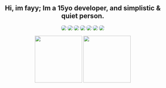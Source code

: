<p align="center">
    <h2 align="center">Hi, im fayy; Im a 15yo developer, and simplistic & quiet person.</h1>
    <div align="center"> 
        <img src="https://img.shields.io/badge/Node.JS-417e38?style=for-the-badge&logo=node.js&logoColor=ffffff" style="border-radius: 5px;"/>
        <img src="https://img.shields.io/badge/LuaU-000080?style=for-the-badge&logo=Lua&logoColor=white" style="border-radius: 5px;"/>
        <img src="https://img.shields.io/badge/Html-dd4b25?style=for-the-badge&logo=html5&logoColor=white" style="border-radius: 5px;"/>
        <img src="https://img.shields.io/badge/JavaScript-ffde24?style=for-the-badge&logo=javascript&logoColor=000" style="border-radius: 5px;"/>  
        <img src="https://img.shields.io/badge/Cloudflare-F38020?style=for-the-badge&logo=Cloudflare&logoColor=white" style="border-radius: 5px;"/>  
        <img src="https://img.shields.io/badge/git-de4c36?style=for-the-badge&logo=git&logoColor=white" style="border-radius: 5px;"/>  
        <img src="https://img.shields.io/badge/Github-24292e?style=for-the-badge&logo=github&logoColor=white" style="border-radius: 5px;"/>  
    </div>
</p>

<div align="center">
    <img align="center" src="https://github-readme-stats.vercel.app/api?username=ripfayy&theme=dark&show_icons=true&include_all_commits=true&count_private=true" height="150">
    <img align="center" src="https://github-readme-stats.vercel.app/api/top-langs/?username=ripfayy&theme=dark&include_all_commits=true&count_private=true&layout=compact" height="150">
</div>
